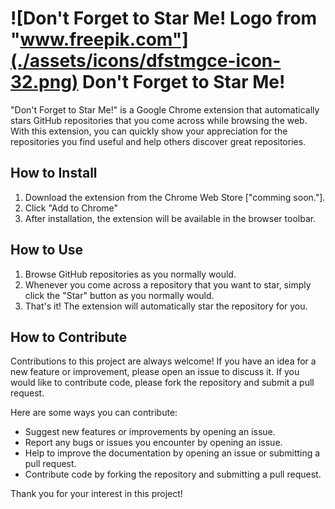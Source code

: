 # ![Don't Forget to Star Me! Logo from "www.freepik.com"](./assets/icons/dfstmgce-icon-32.png) Don't Forget to Star Me! 

"Don't Forget to Star Me!" is a Google Chrome extension that automatically stars GitHub repositories that you come across while browsing the web. With this extension, you can quickly show your appreciation for the repositories you find useful and help others discover great repositories.

## How to Install

1. Download the extension from the Chrome Web Store ["comming soon."].
2. Click "Add to Chrome"
3. After installation, the extension will be available in the browser toolbar.

## How to Use

1. Browse GitHub repositories as you normally would.
2. Whenever you come across a repository that you want to star, simply click the "Star" button as you normally would.
3. That's it! The extension will automatically star the repository for you.

## How to Contribute

Contributions to this project are always welcome! If you have an idea for a new feature or improvement, please open an issue to discuss it. If you would like to contribute code, please fork the repository and submit a pull request.

Here are some ways you can contribute:

- Suggest new features or improvements by opening an issue.
- Report any bugs or issues you encounter by opening an issue.
- Help to improve the documentation by opening an issue or submitting a pull request.
- Contribute code by forking the repository and submitting a pull request.

Thank you for your interest in this project!
